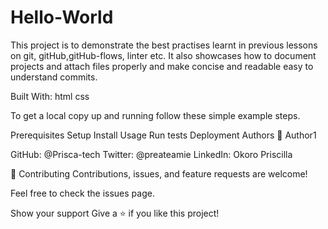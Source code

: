 # Hello-World

This project is to demonstrate the best practises learnt in previous lessons on git, gitHub,gitHub-flows, linter etc.
It also showcases how to document projects and attach files properly and make concise and readable easy to understand commits.

Built With:
html
css

To get a local copy up and running follow these simple example steps.

Prerequisites
Setup
Install
Usage
Run tests
Deployment
Authors
👤 Author1

GitHub: @Prisca-tech
Twitter: @preateamie
LinkedIn: Okoro Priscilla

🤝 Contributing
Contributions, issues, and feature requests are welcome!

Feel free to check the issues page.

Show your support
Give a ⭐️ if you like this project!
